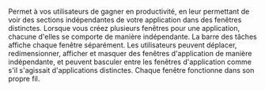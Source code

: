 ﻿Permet à vos utilisateurs de gagner en productivité, en leur permettant de voir des sections indépendantes de votre application dans des fenêtres distinctes. Lorsque vous créez plusieurs fenêtres pour une application, chacune d'elles se comporte de manière indépendante. La barre des tâches affiche chaque fenêtre séparément. Les utilisateurs peuvent déplacer, redimensionner, afficher et masquer des fenêtres d'application de manière indépendante, et peuvent basculer entre les fenêtres d'application comme s'il s'agissait d'applications distinctes. Chaque fenêtre fonctionne dans son propre fil.